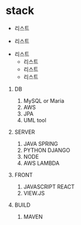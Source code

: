 # stack
* 리스트
- 리스트
+ 리스트
    * 리스트
    - 리스트
    + 리스트

1. DB
    1. MySQL or Maria
    1. AWS
    1. JPA
    1. UML tool
 
1. SERVER
	1. JAVA SPRING
	1. PYTHON DJANGO
	1. NODE
    1. AWS LAMBDA
 
1. FRONT
    1. JAVASCRIPT REACT
    1. VIEW.JS
1. BUILD
	1. MAVEN
